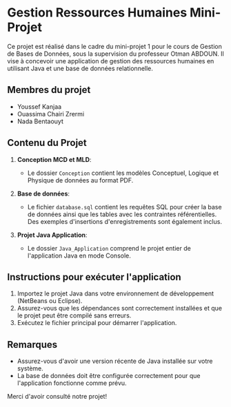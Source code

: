 # Gestion Ressources Humaines Mini-Projet

Ce projet est réalisé dans le cadre du mini-projet 1 pour le cours de Gestion de Bases de Données, sous la supervision du professeur Otman ABDOUN. Il vise à concevoir une application de gestion des ressources humaines en utilisant Java et une base de données relationnelle.

## Membres du projet
- Youssef Kanjaa
- Ouassima Chairi Zrermi
- Nada Bentaouyt

## Contenu du Projet

1. **Conception MCD et MLD**:
   - Le dossier `Conception` contient les modèles Conceptuel, Logique et Physique de données au format PDF.

2. **Base de données**:
   - Le fichier `database.sql` contient les requêtes SQL pour créer la base de données ainsi que les tables avec les contraintes référentielles. Des exemples d'insertions d'enregistrements sont également inclus.

3. **Projet Java Application**:
   - Le dossier `Java_Application` comprend le projet entier de l'application Java en mode Console. 

## Instructions pour exécuter l'application

1. Importez le projet Java dans votre environnement de développement (NetBeans ou Eclipse).
2. Assurez-vous que les dépendances sont correctement installées et que le projet peut être compilé sans erreurs.
3. Exécutez le fichier principal pour démarrer l'application.

## Remarques

- Assurez-vous d'avoir une version récente de Java installée sur votre système.
- La base de données doit être configurée correctement pour que l'application fonctionne comme prévu.

Merci d'avoir consulté notre projet!
